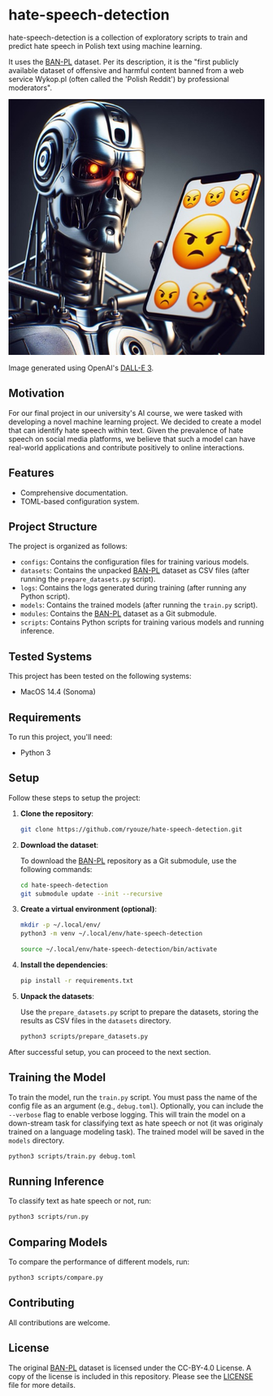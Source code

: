 # hate-speech-detection

hate-speech-detection is a collection of exploratory scripts to train and predict hate speech in Polish text using machine learning.

It uses the [BAN-PL](https://github.com/ZILiAT-NASK/BAN-PL) dataset. Per its description, it is the "first publicly available dataset of offensive and harmful content banned from a web service Wykop.pl (often called the 'Polish Reddit') by professional moderators".

![A terminator holding an iPhone with angry emojis on its screen](/assets/hero.jpeg)

Image generated using OpenAI's [DALL-E 3](https://openai.com/dall-e-3).


## Motivation

For our final project in our university's AI course, we were tasked with developing a novel machine learning project. We decided to create a model that can identify hate speech within text. Given the prevalence of hate speech on social media platforms, we believe that such a model can have real-world applications and contribute positively to online interactions.


## Features

- Comprehensive documentation.
- TOML-based configuration system.


## Project Structure

The project is organized as follows:

- `configs`: Contains the configuration files for training various models.
- `datasets`: Contains the unpacked [BAN-PL](https://github.com/ZILiAT-NASK/BAN-PL) dataset as CSV files (after running the `prepare_datasets.py` script).
- `logs`: Contains the logs generated during training (after running any Python script).
- `models`: Contains the trained models (after running the `train.py` script).
- `modules`: Contains the [BAN-PL](https://github.com/ZILiAT-NASK/BAN-PL) dataset as a Git submodule.
- `scripts`: Contains Python scripts for training various models and running inference.


## Tested Systems

This project has been tested on the following systems:

- MacOS 14.4 (Sonoma)
<!-- - Manjaro 23.1 (Vulcan) -->


## Requirements

To run this project, you'll need:

- Python 3


## Setup

Follow these steps to setup the project:

1. **Clone the repository**:

    ```bash
    git clone https://github.com/ryouze/hate-speech-detection.git
    ```

2. **Download the dataset**:

    To download the [BAN-PL](https://github.com/ZILiAT-NASK/BAN-PL) repository as a Git submodule, use the following commands:

    ```bash
    cd hate-speech-detection
    git submodule update --init --recursive
    ```

3. **Create a virtual environment (optional)**:

    ```bash
    mkdir -p ~/.local/env/
    python3 -m venv ~/.local/env/hate-speech-detection
    ```

    ```bash
    source ~/.local/env/hate-speech-detection/bin/activate
    ```

4. **Install the dependencies**:

    ```bash
    pip install -r requirements.txt
    ```

5. **Unpack the datasets**:

    Use the `prepare_datasets.py` script to prepare the datasets, storing the results as CSV files in the `datasets` directory.
    
    ```bash
    python3 scripts/prepare_datasets.py
    ```

After successful setup, you can proceed to the next section.


## Training the Model

To train the model, run the `train.py` script. You must pass the name of the config file as an argument (e.g., `debug.toml`). Optionally, you can include the `--verbose` flag to enable verbose logging. This will train the model on a down-stream task for classifying text as hate speech or not (it was originaly trained on a language modeling task). The trained model will be saved in the `models` directory.

```bash
python3 scripts/train.py debug.toml
```


## Running Inference

To classify text as hate speech or not, run:

```bash
python3 scripts/run.py
```


## Comparing Models

To compare the performance of different models, run:

```bash
python3 scripts/compare.py
```


## Contributing

All contributions are welcome.


## License

The original [BAN-PL](https://github.com/ZILiAT-NASK/BAN-PL) dataset is licensed under the CC-BY-4.0 License. A copy of the license is included in this repository. Please see the [LICENSE](LICENSE) file for more details.
